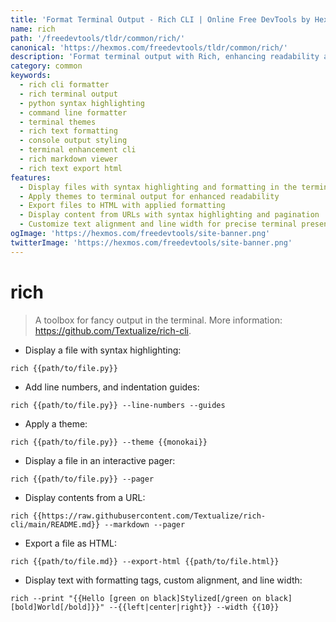 ```yaml
---
title: 'Format Terminal Output - Rich CLI | Online Free DevTools by Hexmos'
name: rich
path: '/freedevtools/tldr/common/rich/'
canonical: 'https://hexmos.com/freedevtools/tldr/common/rich/'
description: 'Format terminal output with Rich, enhancing readability and debugging.  Syntax highlight code, add line numbers and use themes easily. Free online tool, no registration required.'
category: common
keywords:
  - rich cli formatter
  - rich terminal output
  - python syntax highlighting
  - command line formatter
  - terminal themes
  - rich text formatting
  - console output styling
  - terminal enhancement cli
  - rich markdown viewer
  - rich text export html
features:
  - Display files with syntax highlighting and formatting in the terminal
  - Apply themes to terminal output for enhanced readability
  - Export files to HTML with applied formatting
  - Display content from URLs with syntax highlighting and pagination
  - Customize text alignment and line width for precise terminal presentation
ogImage: 'https://hexmos.com/freedevtools/site-banner.png'
twitterImage: 'https://hexmos.com/freedevtools/site-banner.png'
---
```


# rich

> A toolbox for fancy output in the terminal.
> More information: <https://github.com/Textualize/rich-cli>.

- Display a file with syntax highlighting:

`rich {{path/to/file.py}}`

- Add line numbers, and indentation guides:

`rich {{path/to/file.py}} --line-numbers --guides`

- Apply a theme:

`rich {{path/to/file.py}} --theme {{monokai}}`

- Display a file in an interactive pager:

`rich {{path/to/file.py}} --pager`

- Display contents from a URL:

`rich {{https://raw.githubusercontent.com/Textualize/rich-cli/main/README.md}} --markdown --pager`

- Export a file as HTML:

`rich {{path/to/file.md}} --export-html {{path/to/file.html}}`

- Display text with formatting tags, custom alignment, and line width:

`rich --print "{{Hello [green on black]Stylized[/green on black] [bold]World[/bold]}}" --{{left|center|right}} --width {{10}}`
